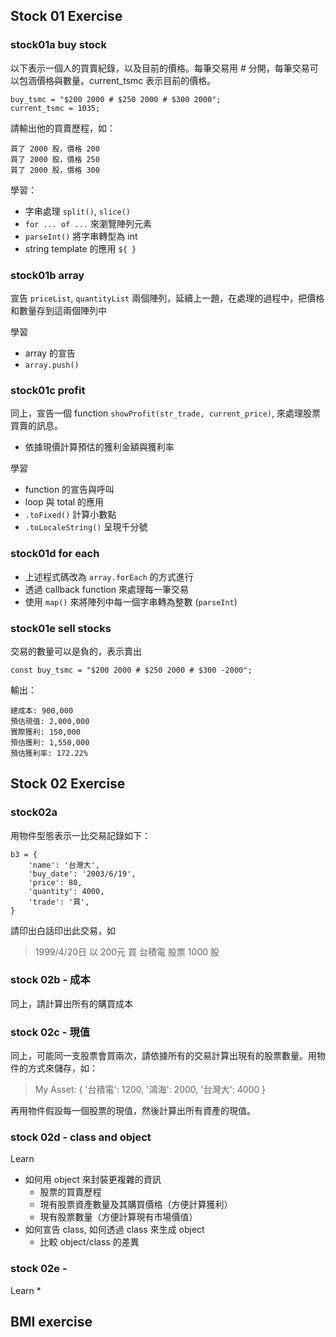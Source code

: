 
## Stock 01 Exercise

### stock01a buy stock

以下表示一個人的買賣紀錄，以及目前的價格。每筆交易用 # 分開，每筆交易可以包涵價格與數量。current_tsmc 表示目前的價格。

```
buy_tsmc = "$200 2000 # $250 2000 # $300 2000";
current_tsmc = 1035;
```

請輸出他的買賣歷程，如：
```
買了 2000 股，價格 200
買了 2000 股，價格 250
買了 2000 股，價格 300
```

學習：
* 字串處理 `split()`, `slice()`
* `for ... of ...` 來瀏覽陣列元素
* `parseInt()` 將字串轉型為 int
* string template 的應用 `${ }`

### stock01b array

宣告 `priceList`, `quantityList` 兩個陣列，延續上一題，在處理的過程中，把價格和數量存到這兩個陣列中

學習
* array 的宣告
* `array.push()`

### stock01c profit

同上，宣告一個 function `showProfit(str_trade, current_price)`, 來處理股票買賣的訊息。
* 依據現價計算預估的獲利金額與獲利率

學習
* function 的宣告與呼叫
* loop 與 total 的應用
* `.toFixed()` 計算小數點
* `.toLocaleString()` 呈現千分號

### stock01d for each

* 上述程式碼改為 `array.forEach` 的方式進行
* 透過 callback function 來處理每一筆交易
* 使用 `map()` 來將陣列中每一個字串轉為整數 (`parseInt`)


### stock01e sell stocks

交易的數量可以是負的，表示賣出

```
const buy_tsmc = "$200 2000 # $250 2000 # $300 -2000";
```

輸出：
```
總成本: 900,000
預估現值: 2,000,000
實際獲利: 150,000
預估獲利: 1,550,000
預估獲利率: 172.22%
```

## Stock 02 Exercise

### stock02a

用物件型態表示一比交易記錄如下：
```
b3 = {
    'name': '台灣大',
    'buy_date': '2003/6/19',
    'price': 80,
    'quantity': 4000,
    'trade': '買',
}
```

請印出白話印出此交易，如 

> 1999/4/20日 以 200元 買 台積電 股票 1000 股

### stock 02b - 成本

同上，請計算出所有的購買成本

### stock 02c - 現值

同上，可能同一支股票會買兩次，請依據所有的交易計算出現有的股票數量。用物件的方式來儲存，如：

> My Asset:  { '台積電': 1200, '鴻海': 2000, '台灣大': 4000 }

再用物件假設每一個股票的現值，然後計算出所有資產的現值。

### stock 02d - class and object

Learn
* 如何用 object 來封裝更複雜的資訊
  * 股票的買賣歷程
  * 現有股票資產數量及其購買價格（方便計算獲利）
  * 現有股票數量（方便計算現有市場價值）
* 如何宣告 class, 如何透過 class 來生成 object
  * 比較 object/class 的差異

### stock 02e - 

Learn
* 


## BMI exercise

